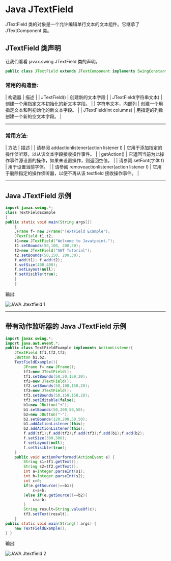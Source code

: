 # Java JTextField



JTextField 类的对象是一个允许编辑单行文本的文本组件。它继承了 JTextComponent 类。

## JTextField 类声明

让我们看看 javax.swing.JTextField 类的声明。

```java
public class JTextField extends JTextComponent implements SwingConstants

```

### 常用的构造器:

| 构造器 | 描述 |
| JTextField() | 创建新的文本字段 |
| JTextField(字符串文本) | 创建一个用指定文本初始化的新文本字段。 |
| 字符串文本，内部列 | 创建一个用指定文本和列初始化的新文本字段。 |
| JTextField(int columns) | 用指定的列数创建一个新的空文本字段。 |

* * *

### 常用方法:

| 方法 | 描述 |
| 请参阅 addactionlistener(action listener l) | 它用于添加指定的操作侦听器，以从该文本字段接收操作事件。 |
| getAction() | 它返回当前为此操作事件源设置的操作，如果未设置操作，则返回空值。 |
| 请参阅 setFont(字体 f) | 用于设置当前字体。 |
| 请参阅 removeactionlistener(action listener l) | 它用于删除指定的操作侦听器，以便不再从该 textfield 接收操作事件。 |

* * *

## Java JTextField 示例

```java
import javax.swing.*;
class TextFieldExample
{
public static void main(String args[])
    {
    JFrame f= new JFrame("TextField Example");
    JTextField t1,t2;
    t1=new JTextField("Welcome to Javatpoint.");
    t1.setBounds(50,100, 200,30);
    t2=new JTextField("AWT Tutorial");
    t2.setBounds(50,150, 200,30);
    f.add(t1); f.add(t2);
    f.setSize(400,400);
    f.setLayout(null);
    f.setVisible(true);
    }
    }

```

输出:

![JAVA Jtextfield 1](../img/18075cf31987143824cf8a07f0629a43.png)

* * *

## 带有动作监听器的 Java JTextField 示例

```java
import javax.swing.*;
import java.awt.event.*;
public class TextFieldExample implements ActionListener{
	JTextField tf1,tf2,tf3;
	JButton b1,b2;
	TextFieldExample(){
	    JFrame f= new JFrame();
		tf1=new JTextField();
		tf1.setBounds(50,50,150,20);
		tf2=new JTextField();
		tf2.setBounds(50,100,150,20);
		tf3=new JTextField();
		tf3.setBounds(50,150,150,20);
		tf3.setEditable(false);	
		b1=new JButton("+");
		b1.setBounds(50,200,50,50);
		b2=new JButton("-");
		b2.setBounds(120,200,50,50);
		b1.addActionListener(this);
		b2.addActionListener(this);
		f.add(tf1);f.add(tf2);f.add(tf3);f.add(b1);f.add(b2);
		f.setSize(300,300);
		f.setLayout(null);
		f.setVisible(true);
	}		
	public void actionPerformed(ActionEvent e) {
		String s1=tf1.getText();
		String s2=tf2.getText();
		int a=Integer.parseInt(s1);
		int b=Integer.parseInt(s2);
		int c=0;
		if(e.getSource()==b1){
			c=a+b;
		}else if(e.getSource()==b2){
			c=a-b;
		}
		String result=String.valueOf(c);
		tf3.setText(result);
	}
public static void main(String[] args) {
	new TextFieldExample();
} }

```

输出:

![JAVA Jtextfield 2](../img/ed9dd75660d2d9e5def1f9d2660f8e73.png)